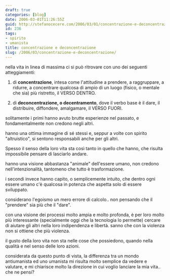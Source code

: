 ```yaml
---
draft: true
categories: [blog]
date: 2006-03-01T11:26:55Z
guid: http://stefanocecere.com/2006/03/01/concentrazione-e-deconcentrazione/
id: 236
tags:
- spirito
- umanista
title: concentrazione e deconcentrazione
slug: /2006/03/concentrazione-e-deconcentrazione/
---
```


nella vita in linea di massima ci si può ritrovare con uno dei seguenti atteggiamenti:
  
1) di **concentrazione**, intesa come l'attitudine a prendere, a raggruppare, a ridurre, a concentrare qualcosa di ampio di un luogo (fisico, o mentale che sia) più ristretto, il VERSO DENTRO.
  
2) di **deconcentrazione, o decentramento**, dove il verbo base è il dare, il distribuire, diffondere, amalgamare, il VERSO FUORI.

solitamente i primi hanno avuto brutte esperienze nel passato, e fondamentalmente non credono negli altri.
  
hanno una ottima immagine di sé stessi e, seppur a volte con spirito "altruistico", si sentono responsabili anche per gli altri.
  
Spesso il senso della loro vita sta così tanto in quello che hanno, che risulta impossibile pensare di lasciarlo andare.
  
hanno una visione abbastanza "animale" dell'essere umano, non credono nell'intenzionalità, tantomeno che tutto è trasformazione.

i secondi invece hanno capito, o semplicemente intuito, che dentro ogni essere umano c'è qualcosa in potenza che aspetta solo di essere sviluppato.
  
considerano l'egoismo un mero errore di calcolo.. non pensando che il "prendere" sia più che il "dare".
  
con una visione dei processi molto ampia e molto profonda, è per loro molto più interessante (specialmente oggi che la tecnologia lo permette) cercare di aiutare gli altri nella loro indipendenza e libertà. sanno che con la violenza non si ottiene che più violenza.
  
il gusto della loro vita non sta nelle cose che possiedono, quando nella qualità e nel senso delle loro azioni.

considerata da questo punto di vista, la differenza tra un mondo antiumanista ed uno umanista mi risulta molto semplice da vedere e valutare, e mi chiarisce molto la direzione in cui voglio lanciare la mia vita.. che ne pensi?